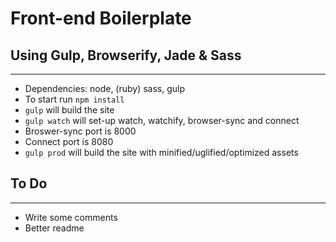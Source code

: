 # Front-end Boilerplate
## Using Gulp, Browserify, Jade & Sass
---
* Dependencies: node, (ruby) sass, gulp
* To start run `npm install`
* `gulp` will build the site
* `gulp watch` will set-up watch, watchify, browser-sync and connect
 * Broswer-sync port is 8000
 * Connect port is 8080
* `gulp prod` will build the site with minified/uglified/optimized assets

## To Do
-------
* Write some comments 
* Better readme